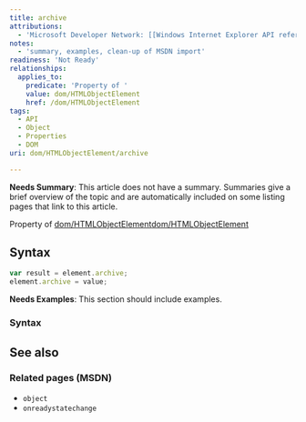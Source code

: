 ```yaml
---
title: archive
attributions:
  - 'Microsoft Developer Network: [[Windows Internet Explorer API reference](http://msdn.microsoft.com/en-us/library/ie/hh828809%28v=vs.85%29.aspx) Article]'
notes:
  - 'summary, examples, clean-up of MSDN import'
readiness: 'Not Ready'
relationships:
  applies_to:
    predicate: 'Property of '
    value: dom/HTMLObjectElement
    href: /dom/HTMLObjectElement
tags:
  - API
  - Object
  - Properties
  - DOM
uri: dom/HTMLObjectElement/archive

---
```

**Needs Summary**: This article does not have a summary. Summaries give a brief overview of the topic and are automatically included on some listing pages that link to this article.

Property of [dom/HTMLObjectElement](/dom/HTMLObjectElement)[dom/HTMLObjectElement](/dom/HTMLObjectElement)

## Syntax

``` js
var result = element.archive;
element.archive = value;
```

**Needs Examples**: This section should include examples.

### Syntax

## See also

### Related pages (MSDN)

-   `object`
-   `onreadystatechange`
